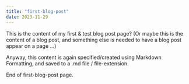 ```yaml
---
title: "first-blog-post" 
date: 2023-11-29
---
```


This is the content of my first & test blog post page? \(Or maybe this is the content of a blog post, and something else is needed to have a blog post appear on a page ...\)

Anyway, this content is again specified/created using Markdown Formatting, and saved to a .md file / file-extension.


End of first-blog-post page.
